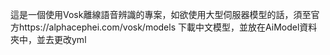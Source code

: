 這是一個使用Vosk離線語音辨識的專案，如欲使用大型伺服器模型的話，須至官方https://alphacephei.com/vosk/models
下載中文模型，並放在AiModel資料夾中，並去更改yml
